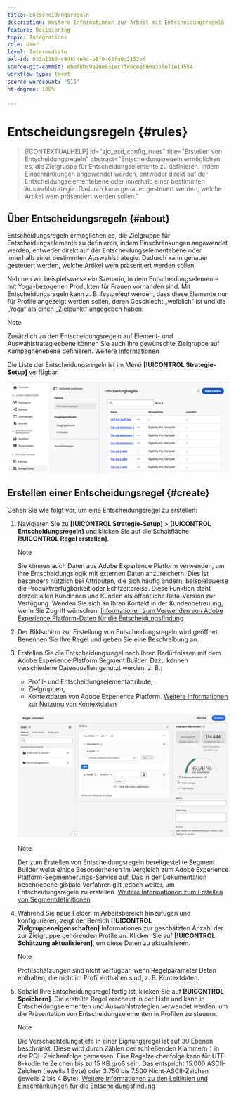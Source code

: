 ```yaml
---
title: Entscheidungsregeln
description: Weitere Informationen zur Arbeit mit Entscheidungsregeln
feature: Decisioning
topic: Integrations
role: User
level: Intermediate
exl-id: 033a11b8-c848-4e4a-b6f0-62fa0a2152bf
source-git-commit: ebefeb59a19e831ec7f86cee690a35fe71e14554
workflow-type: tm+mt
source-wordcount: '515'
ht-degree: 100%

---
```


# Entscheidungsregeln {#rules}

>[!CONTEXTUALHELP]
>id="ajo_exd_config_rules"
>title="Erstellen von Entscheidungsregeln"
>abstract="Entscheidungsregeln ermöglichen es, die Zielgruppe für Entscheidungselemente zu definieren, indem Einschränkungen angewendet werden, entweder direkt auf der Entscheidungselementebene oder innerhalb einer bestimmten Auswahlstrategie. Dadurch kann genauer gesteuert werden, welche Artikel wem präsentiert werden sollen."

## Über Entscheidungsregeln {#about}

Entscheidungsregeln ermöglichen es, die Zielgruppe für Entscheidungselemente zu definieren, indem Einschränkungen angewendet werden, entweder direkt auf der Entscheidungselementebene oder innerhalb einer bestimmten Auswahlstrategie. Dadurch kann genauer gesteuert werden, welche Artikel wem präsentiert werden sollen.

Nehmen wir beispielsweise ein Szenario, in dem Entscheidungselemente mit Yoga-bezogenen Produkten für Frauen vorhanden sind. Mit Entscheidungsregeln kann z. B. festgelegt werden, dass diese Elemente nur für Profile angezeigt werden sollen, deren Geschlecht „weiblich“ ist und die „Yoga“ als einen „Zielpunkt“ angegeben haben.

>[!NOTE]
>
>Zusätzlich zu den Entscheidungsregeln auf Element- und Auswahlstrategieebene können Sie auch Ihre gewünschte Zielgruppe auf Kampagnenebene definieren. [Weitere Informationen](../campaigns/create-campaign.md#audience)

Die Liste der Entscheidungsregeln ist im Menü **[!UICONTROL Strategie-Setup]** verfügbar.

![](assets/decision-rules-list.png)

## Erstellen einer Entscheidungsregel {#create}

Gehen Sie wie folgt vor, um eine Entscheidungsregel zu erstellen:

1. Navigieren Sie zu **[!UICONTROL Strategie-Setup]** > **[!UICONTROL Entscheidungsregeln]** und klicken Sie auf die Schaltfläche **[!UICONTROL Regel erstellen]**.

   >[!NOTE]
   >
   >Sie können auch Daten aus Adobe Experience Platform verwenden, um Ihre Entscheidungslogik mit externen Daten anzureichern. Dies ist besonders nützlich bei Attributen, die sich häufig ändern, beispielsweise die Produktverfügbarkeit oder Echtzeitpreise. Diese Funktion steht derzeit allen Kundinnen und Kunden als öffentliche Beta-Version zur Verfügung. Wenden Sie sich an Ihren Kontakt in der Kundenbetreuung, wenn Sie Zugriff wünschen. [Informationen zum Verwenden von Adobe Experience Platform-Daten für die Entscheidungsfindung](../experience-decisioning/aep-data-exd.md)

1. Der Bildschirm zur Erstellung von Entscheidungsregeln wird geöffnet. Benennen Sie Ihre Regel und geben Sie eine Beschreibung an.

1. Erstellen Sie die Entscheidungsregel nach Ihren Bedürfnissen mit dem Adobe Experience Platform Segment Builder. Dazu können verschiedene Datenquellen genutzt werden, z. B.:
   * Profil- und Entscheidungselementattribute,
   * Zielgruppen,
   * Kontextdaten von Adobe Experience Platform. [Weitere Informationen zur Nutzung von Kontextdaten](context-data.md)

   ![](assets/decision-rules-build.png)

   >[!NOTE]
   >
   >Der zum Erstellen von Entscheidungsregeln bereitgestellte Segment Builder weist einige Besonderheiten im Vergleich zum Adobe Experience Platform-Segmentierungs-Service auf. Das in der Dokumentation beschriebene globale Verfahren gilt jedoch weiter, um Entscheidungsregeln zu erstellen. [Weitere Informationen zum Erstellen von Segmentdefinitionen](../audience/creating-a-segment-definition.md)

1. Während Sie neue Felder im Arbeitsbereich hinzufügen und konfigurieren, zeigt der Bereich **[!UICONTROL Zielgruppeneigenschaften]** Informationen zur geschätzten Anzahl der zur Zielgruppe gehörenden Profile an. Klicken Sie auf **[!UICONTROL Schätzung aktualisieren]**, um diese Daten zu aktualisieren.

   >[!NOTE]
   >
   >Profilschätzungen sind nicht verfügbar, wenn Regelparameter Daten enthalten, die nicht im Profil enthalten sind, z. B. Kontextdaten.

1. Sobald Ihre Entscheidungsregel fertig ist, klicken Sie auf **[!UICONTROL Speichern]**. Die erstellte Regel erscheint in der Liste und kann in Entscheidungselementen und Auswahlstrategien verwendet werden, um die Präsentation von Entscheidungselementen in Profilen zu steuern.

   >[!NOTE]
   >
   >Die Verschachtelungstiefe in einer Eignungsregel ist auf 30 Ebenen beschränkt. Diese wird durch Zählen der schließenden Klammern `)` in der PQL-Zeichenfolge gemessen. Eine Regelzeichenfolge kann für UTF-8-kodierte Zeichen bis zu 15 KB groß sein. Das entspricht 15.000 ASCII-Zeichen (jeweils 1 Byte) oder 3.750 bis 7.500 Nicht-ASCII-Zeichen (jeweils 2 bis 4 Byte). [Weitere Informationen zu den Leitlinien und Einschränkungen für die Entscheidungsfindung](gs-experience-decisioning.md#guardrails)
